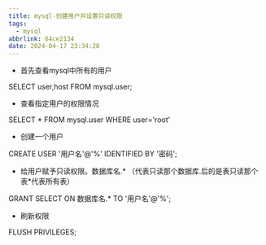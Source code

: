 ```yaml
---
title: mysql-创建用户并设置只读权限
tags:
  - mysql
abbrlink: 64ce2134
date: 2024-04-17 23:34:28
---
```


- 首先查看mysql中所有的用户

SELECT user,host FROM mysql.user;

- 查看指定用户的权限情况

SELECT * FROM mysql.user WHERE user='root'

- 创建一个用户

CREATE USER '用户名'@'%' IDENTIFIED BY '密码';

- 给用户赋予只读权限。数据库名.* （代表只读那个数据库.后的是表只读那个表*代表所有表）

GRANT SELECT ON 数据库名.* TO '用户名'@'%'; 

- 刷新权限

FLUSH PRIVILEGES;